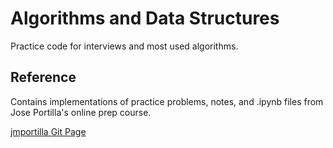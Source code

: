 # Algorithms and Data Structures
Practice code for interviews and most used algorithms.  

## Reference
Contains implementations of practice problems, notes, and .ipynb files from Jose Portilla's online prep course.  

[jmportilla Git Page](https://github.com/jmportilla/Python-for-Algorithms--Data-Structures--and-Interviews)
